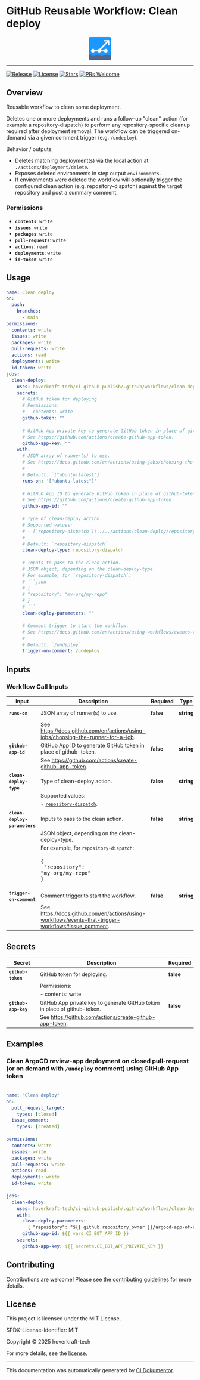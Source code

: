 <!-- header:start -->

# GitHub Reusable Workflow: Clean deploy

<div align="center">
  <img src="../logo.svg" width="60px" align="center" alt="Clean deploy" />
</div>

---

<!-- header:end -->

<!-- badges:start -->

[![Release](https://img.shields.io/github/v/release/hoverkraft-tech/ci-github-publish)](https://github.com/hoverkraft-tech/ci-github-publish/releases)
[![License](https://img.shields.io/github/license/hoverkraft-tech/ci-github-publish)](http://choosealicense.com/licenses/mit/)
[![Stars](https://img.shields.io/github/stars/hoverkraft-tech/ci-github-publish?style=social)](https://img.shields.io/github/stars/hoverkraft-tech/ci-github-publish?style=social)
[![PRs Welcome](https://img.shields.io/badge/PRs-welcome-brightgreen.svg)](https://github.com/hoverkraft-tech/ci-github-publish/blob/main/CONTRIBUTING.md)

<!-- badges:end -->

<!--
// jscpd:ignore-start
-->

<!-- overview:start -->

## Overview

Reusable workflow to clean some deployment.

Deletes one or more deployments and runs a follow-up "clean" action
(for example a repository-dispatch) to perform any repository-specific cleanup required after deployment removal.
The workflow can be triggered on-demand via a given comment trigger (e.g. `/undeploy`).

Behavior / outputs:

- Deletes matching deployment(s) via the local action at `./actions/deployment/delete`.
- Exposes deleted environments in step output `environments`.
- If environments were deleted the workflow will optionally trigger the configured clean action
  (e.g. repository-dispatch) against the target repository and post a summary comment.

### Permissions

- **`contents`**: `write`
- **`issues`**: `write`
- **`packages`**: `write`
- **`pull-requests`**: `write`
- **`actions`**: `read`
- **`deployments`**: `write`
- **`id-token`**: `write`

<!-- overview:end -->

<!-- usage:start -->

## Usage

````yaml
name: Clean deploy
on:
  push:
    branches:
      - main
permissions:
  contents: write
  issues: write
  packages: write
  pull-requests: write
  actions: read
  deployments: write
  id-token: write
jobs:
  clean-deploy:
    uses: hoverkraft-tech/ci-github-publish/.github/workflows/clean-deploy.yml@00adc3757296add499b60fd72a124b06974a100e # 0.10.1
    secrets:
      # GitHub token for deploying.
      # Permissions:
      # - contents: write
      github-token: ""

      # GitHub App private key to generate GitHub token in place of github-token.
      # See https://github.com/actions/create-github-app-token.
      github-app-key: ""
    with:
      # JSON array of runner(s) to use.
      # See https://docs.github.com/en/actions/using-jobs/choosing-the-runner-for-a-job.
      #
      # Default: `["ubuntu-latest"]`
      runs-on: '["ubuntu-latest"]'

      # GitHub App ID to generate GitHub token in place of github-token.
      # See https://github.com/actions/create-github-app-token.
      github-app-id: ""

      # Type of clean-deploy action.
      # Supported values:
      # - [`repository-dispatch`](../../actions/clean-deploy/repository-dispatch/README.md).
      #
      # Default: `repository-dispatch`
      clean-deploy-type: repository-dispatch

      # Inputs to pass to the clean action.
      # JSON object, depending on the clean-deploy-type.
      # For example, for `repository-dispatch`:
      # ```json
      # {
      # "repository": "my-org/my-repo"
      # }
      # ```
      clean-deploy-parameters: ""

      # Comment trigger to start the workflow.
      # See https://docs.github.com/en/actions/using-workflows/events-that-trigger-workflows#issue_comment.
      #
      # Default: `/undeploy`
      trigger-on-comment: /undeploy
````

<!-- usage:end -->

<!-- inputs:start -->

## Inputs

### Workflow Call Inputs

| **Input**                     | **Description**                                                                                                     | **Required** | **Type**   | **Default**           |
| ----------------------------- | ------------------------------------------------------------------------------------------------------------------- | ------------ | ---------- | --------------------- |
| **`runs-on`**                 | JSON array of runner(s) to use.                                                                                     | **false**    | **string** | `["ubuntu-latest"]`   |
|                               | See <https://docs.github.com/en/actions/using-jobs/choosing-the-runner-for-a-job>.                                  |              |            |                       |
| **`github-app-id`**           | GitHub App ID to generate GitHub token in place of github-token.                                                    | **false**    | **string** | -                     |
|                               | See <https://github.com/actions/create-github-app-token>.                                                           |              |            |                       |
| **`clean-deploy-type`**       | Type of clean-deploy action.                                                                                        | **false**    | **string** | `repository-dispatch` |
|                               | Supported values:                                                                                                   |              |            |                       |
|                               | - [`repository-dispatch`](../../actions/clean-deploy/repository-dispatch/README.md).                                |              |            |                       |
| **`clean-deploy-parameters`** | Inputs to pass to the clean action.                                                                                 | **false**    | **string** | -                     |
|                               | JSON object, depending on the clean-deploy-type.                                                                    |              |            |                       |
|                               | For example, for `repository-dispatch`:                                                                             |              |            |                       |
|                               | <!-- textlint-disable --><pre lang="json">{&#13; "repository": "my-org/my-repo"&#13;}</pre><!-- textlint-enable --> |              |            |                       |
| **`trigger-on-comment`**      | Comment trigger to start the workflow.                                                                              | **false**    | **string** | `/undeploy`           |
|                               | See <https://docs.github.com/en/actions/using-workflows/events-that-trigger-workflows#issue_comment>.               |              |            |                       |

<!-- inputs:end -->

<!-- secrets:start -->

## Secrets

| **Secret**           | **Description**                                                           | **Required** |
| -------------------- | ------------------------------------------------------------------------- | ------------ |
| **`github-token`**   | GitHub token for deploying.                                               | **false**    |
|                      | Permissions:                                                              |              |
|                      | - contents: write                                                         |              |
| **`github-app-key`** | GitHub App private key to generate GitHub token in place of github-token. | **false**    |
|                      | See <https://github.com/actions/create-github-app-token>.                 |              |

<!-- secrets:end -->

<!-- outputs:start -->
<!-- outputs:end -->

<!-- examples:start -->

## Examples

### Clean ArgoCD review-app deployment on closed pull-request (or on demand with `/undeploy` comment) using GitHub App token

```yaml
---
name: "Clean deploy"
on:
  pull_request_target:
    types: [closed]
  issue_comment:
    types: [created]

permissions:
  contents: write
  issues: write
  packages: write
  pull-requests: write
  actions: read
  deployments: write
  id-token: write

jobs:
  clean-deploy:
    uses: hoverkraft-tech/ci-github-publish/.github/workflows/clean-deploy.yml@00adc3757296add499b60fd72a124b06974a100e # 0.10.1
    with:
      clean-deploy-parameters: |
        { "repository": "${{ github.repository_owner }}/argocd-app-of-apps" }
      github-app-id: ${{ vars.CI_BOT_APP_ID }}
    secrets:
      github-app-key: ${{ secrets.CI_BOT_APP_PRIVATE_KEY }}
```

<!-- examples:end -->

<!-- contributing:start -->

## Contributing

Contributions are welcome! Please see the [contributing guidelines](https://github.com/hoverkraft-tech/ci-github-publish/blob/main/CONTRIBUTING.md) for more details.

<!-- contributing:end -->

<!-- security:start -->
<!-- security:end -->

<!-- license:start -->

## License

This project is licensed under the MIT License.

SPDX-License-Identifier: MIT

Copyright © 2025 hoverkraft-tech

For more details, see the [license](http://choosealicense.com/licenses/mit/).

<!-- license:end -->

<!-- generated:start -->

---

This documentation was automatically generated by [CI Dokumentor](https://github.com/hoverkraft-tech/ci-dokumentor).

<!-- generated:end -->

<!--
// jscpd:ignore-end
-->
